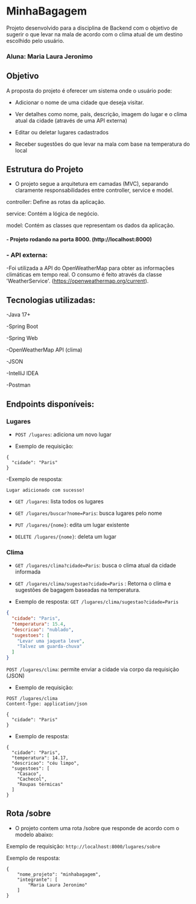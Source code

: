 # MinhaBagagem

Projeto desenvolvido para a disciplina de Backend com o objetivo de sugerir o que levar na mala de acordo com o clima atual de um destino escolhido pelo usuário.

### Aluna: Maria Laura Jeronimo


##  Objetivo

A proposta do projeto é oferecer um sistema onde o usuário pode:
- Adicionar o nome de uma cidade que deseja visitar.

- Ver detalhes como nome, país, descrição, imagem do lugar e o clima atual da cidade (através de uma API externa)

- Editar ou deletar lugares cadastrados

- Receber sugestões do que levar na mala com base na temperatura do local

## Estrutura do Projeto

- O projeto segue a arquitetura em camadas (MVC), separando claramente responsabilidades entre controller, service e model.

controller: Define as rotas da aplicação.

service: Contém a lógica de negócio.

model: Contém as classes que representam os dados da aplicação.

#### - Projeto rodando na porta 8000. (http://localhost:8000)


### - API externa:

-Foi utilizada a API do OpenWeatherMap para obter as informações climáticas em tempo real. O consumo é feito através da classe 'WeatherService'.
(https://openweathermap.org/current).

##  Tecnologias utilizadas:

-Java 17+

-Spring Boot

-Spring Web

-OpenWeatherMap API (clima)

-JSON

-IntelliJ IDEA

-Postman

##  Endpoints disponíveis:

###  Lugares

- `POST /lugares`: adiciona um novo lugar 

- Exemplo de requisição: 
```
{
  "cidade": "Paris"
}
```

-Exemplo de resposta:
```
Lugar adicionado com sucesso!
```


- `GET /lugares`: lista todos os lugares

- `GET /lugares/buscar?nome=Paris`: busca lugares pelo nome
- `PUT /lugares/{nome}`: edita um lugar existente
- `DELETE /lugares/{nome}`: deleta um lugar


###  Clima

- `GET /lugares/clima?cidade=Paris`: busca o clima atual da cidade informada
- `GET /lugares/clima/sugestao?cidade=Paris` : Retorna o clima e sugestões de bagagem baseadas na temperatura.
 

- Exemplo de resposta:
`GET /lugares/clima/sugestao?cidade=Paris`

```json
{
  "cidade": "Paris",
  "temperatura": 15.4,
  "descricao": "nublado",
  "sugestoes": [
    "Levar uma jaqueta leve",
    "Talvez um guarda-chuva"
  ]
}
```
`POST /lugares/clima`: permite enviar a cidade via corpo da requisição (JSON)
- Exemplo de requisição:

```
POST /lugares/clima
Content-Type: application/json

{
  "cidade": "Paris"
}
```
- Exemplo de resposta: 
```
{
  "cidade": "Paris",
  "temperatura": 14.17,
  "descricao": "céu limpo",
  "sugestoes": [
    "Casaco",
    "Cachecol",
    "Roupas térmicas"
  ]
}
```

## Rota /sobre 

- O projeto contem uma rota /sobre que responde de acordo com o modelo abaixo: 
 
Exemplo de requisição:
```http://localhost:8000/lugares/sobre```

Exemplo de resposta:
```
{
    "nome_projeto": "minhabagagem",
    "integrante": [
        "Maria Laura Jeronimo"
    ]
}
```

